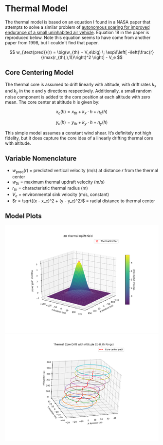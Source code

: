 # Thermal Model
The thermal model is based on an equation I found in a NASA paper that attempts to solve a similar problem of [autonomous soaring for improved endurance of a small uninhabited air vehicle](https://ntrs.nasa.gov/api/citations/20050041655/downloads/20050041655.pdf). Equation 18 in the paper is reproduced below. Note this equation seems to have come from another paper from 1998, but I couldn't find that paper.

$$
w_{\text{pred}}(r) = \big(w_{th} + V_e\big) \;
    \exp\!\left[ -\left(\frac{r}{\max(r_{th},\,1)}\right)^2 \right]
    - V_e
$$

## Core Centering Model
The thermal core is assumed to drift linearly with altitude, with drift rates $k_x$ and $k_y$ in the x and y directions respectively. Additionally, a small random noise component is added to the core position at each altitude with zero mean.
The core center at altitude $h$ is given by:

$$
x_c(h) = x_{th} + k_x \cdot h + \eta_x(h)
$$

$$
y_c(h) = y_{th} + k_y \cdot h + \eta_y(h)
$$

This simple model assumes a constant wind shear. It’s definitely not high fidelity, but it does capture the core idea of a linearly drifting thermal core with altitude.

## Variable Nomenclature

- $w_{\text{pred}}(r)$ = predicted vertical velocity (m/s) at distance $r$ from the thermal center  
- $w_{th}$ = maximum thermal updraft velocity (m/s)  
- $r_{th}$ = characteristic thermal radius (m)  
- $V_e$ = environmental sink velocity (m/s, constant)  
- $r = \sqrt{(x - x_c)^2 + (y - y_c)^2}$ = radial distance to thermal center  

## Model Plots
![3D Thermal Plot](3d_thermal_uplift_field.png)  
![3D Thermal Core Drift Plot](3d_thermal_core_drift.png)
